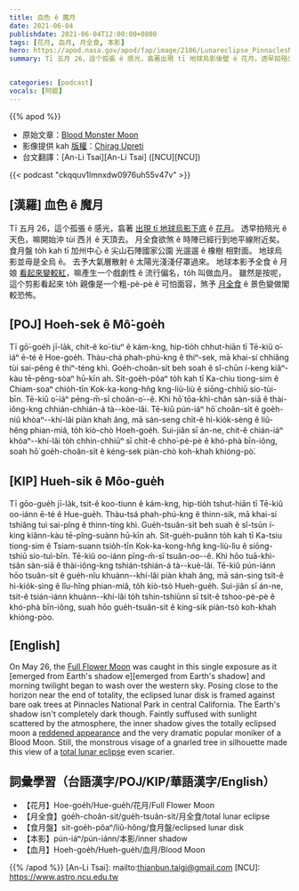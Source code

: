 ```yaml
---
title: 血色 ê 魔月
date: 2021-06-04
publishdate: 2021-06-04T12:00:00+0800
tags: [花月, 血月, 月全食, 本影]
hero: https://apod.nasa.gov/apod/fap/image/2106/Lunareclipse_PinnaclesNationalPark.jpg
summary: Tī 五月 26，這个孤張 ê 感光，翕著出現 tī 地球烏影後壁 ê 花月。透早拍殕光 ê 天色，嘛開始 tùi 西爿 ê 天空沖過。


categories: [podcast]
vocals: [阿錕]
---
```


{{% apod %}}

- 原始文章：[Blood Monster Moon](https://apod.nasa.gov/apod/ap210604.html)
- 影像提供 kah [版權][copyright]：[Chirag Upreti](https://chiragupreti.com/contact/)
- 台文翻譯：[An-Li Tsai][An-Li Tsai] ([NCU][NCU])

{{< podcast "ckqquv1lmnxdw0976uh55v47v" >}}

## [漢羅] 血色 ê 魔月

Tī 五月 26，這个孤張 ê 感光，翕著 [出現 tī 地球烏影下底][emerged from Earth's shadow t] ê [花月][Full Flower Moon]。
透早拍殕光 ê 天色，嘛開始沖 tùi 西爿 ê 天頂去。
月全食欲煞 ê 時陣已經行到地平線附近矣。
食月盤 to̍h kah tī 加州中心 ê 尖山石陣國家公園 光遛遛 ê 橡樹 相對面。
地球烏影並毋是全烏 ê。
去予大氣層散射 ê 太陽光淺淺仔罩過來。
地球本影予全食 ê 月娘 [看起來變較紅][reddened appearance t]，嘛產生一个戲劇性 ê 流行偏名，to̍h 叫做血月。
雖然是按呢，這个剪影看起來 to̍h 親像是一个粗-pè-pè ê 可怕面容，煞予 [月全食][total lunar eclipse] ê 景色變做閣較恐怖。


## [POJ] Hoeh-sek ê Mô͘-goe̍h

Tī gō͘-goe̍h jī-la̍k, chit-ê ko͘-tiuⁿ ê kám-kng, hip-tio̍h chhut-hiān tī Tē-kiû o͘-iáⁿ ē-té ê Hoe-goe̍h.
Thàu-chá phah-phú-kng ê thiⁿ-sek, mā khai-sí chhiâng tùi sai-pêng ê thiⁿ-téng khì.
Goe̍h-choân-si̍t beh soah ê sî-chūn í-keng kiâⁿ-kàu tē-pêng-sòaⁿ hū-kīn ah.
Si̍t-goe̍h-pôaⁿ to̍h kah tī Ka-chiu tiong-sim ê Chiam-soaⁿ chio̍h-tīn Kok-ka-kong-hn̂g kng-liù-liù ê siōng-chhiū sio-tùi-bīn.
Tē-kiû o͘-iáⁿ pēng-m̄-sī choân-o͘--ê.
Khì hō͘ tōa-khì-chân sàn-siā ê thài-iông-kng chhián-chhián-á tà--kòe-lâi.
Tē-kiû pún-iáⁿ hō͘ choân-si̍t ê goe̍h-niû khòaⁿ--khí-lâi piàn khah âng, mā sán-seng chi̍t-ê hì-kio̍k-sèng ê liû-hêng phian-miâ, to̍h kiò-chò Hoeh-goe̍h.
Sui-jiân sī án-ne, chit-ê chián-iáⁿ khòaⁿ--khí-lâi to̍h chhin-chhiūⁿ sī chi̍t-ê chho͘-pè-pè ê khó-phà bīn-iông, soah hō͘ goe̍h-choân-si̍t ê kéng-sek piàn-chò koh-khah khióng-pò͘.


## [KIP] Hueh-sik ê Môo-gue̍h

Tī gōo-gue̍h jī-la̍k, tsit-ê koo-tiunn ê kám-kng, hip-tio̍h tshut-hiān tī Tē-kiû oo-iánn ē-té ê Hue-gue̍h.
Thàu-tsá phah-phú-kng ê thinn-sik, mā khai-sí tshiâng tuì sai-pîng ê thinn-tíng khì.
Gue̍h-tsuân-si̍t beh suah ê sî-tsūn í-king kiânn-kàu tē-pîng-suànn hū-kīn ah.
Si̍t-gue̍h-puânn to̍h kah tī Ka-tsiu tiong-sim ê Tsiam-suann tsio̍h-tīn Kok-ka-kong-hn̂g kng-liù-lìu ê siōng-tshiū sio-tuì-bīn.
Tē-kiû oo-iánn pīng-m̄-sī tsuân-oo--ê.
Khì hōo tuā-khì-tsân sàn-siā ê thài-iông-kng tshián-tshián-á tà--kuè-lâi.
Tē-kiû pún-iánn hōo tsuân-si̍t ê gue̍h-nîu khuànn--khí-lâi piàn khah âng, mā sán-sing tsi̍t-ê hì-kio̍k-sìng ê lîu-hîng phian-miâ, to̍h kiò-tsò Hueh-gue̍h.
Sui-jiân sī án-ne, tsit-ê tsián-iánn khuànn--khí-lâi to̍h tshin-tshiūnn sī tsi̍t-ê tshoo-pè-pè ê khó-phà bīn-iông, suah hōo gue̍h-tsuân-si̍t ê kíng-sik piàn-tsò koh-khah khióng-pòo.



## [English]

On May 26, the [Full Flower Moon][Full Flower Moon] was caught in this single exposure as it [emerged from Earth's shadow e][emerged from Earth's shadow] and morning twilight began to wash over the western sky.
Posing close to the horizon near the end of totality, the eclipsed lunar disk is framed against bare oak trees at Pinnacles National Park in central California. The Earth's shadow isn't completely dark though.
Faintly suffused with sunlight scattered by the atmosphere, the inner shadow gives the totally eclipsed moon a [reddened appearance][reddened appearance e] and the very dramatic popular moniker of a Blood Moon.
Still, the monstrous visage of a gnarled tree in silhouette made this view of a [total lunar eclipse][total lunar eclipse] even scarier.

## 詞彙學習（台語漢字/POJ/KIP/華語漢字/English）

- 【花月】Hoe-goe̍h/Hue-gue̍h/花月/Full Flower Moon
- 【月全食】goe̍h-choân-si̍t/gue̍h-tsuân-si̍t/月全食/total lunar eclipse
- 【食月盤】si̍t-goe̍h-pôaⁿ/liû-hông/食月盤/eclipsed lunar disk
- 【本影】pún-iáⁿ/pún-iánn/本影/inner shadow
- 【血月】Hoeh-goe̍h/Hueh-gue̍h/血月/Blood Moon


{{% /apod %}}
[An-Li Tsai]: mailto:thianbun.taigi@gmail.com
[NCU]: https://www.astro.ncu.edu.tw

[copyright]: https://apod.nasa.gov/apod/fap/lib/about_apod.html#srapply

[Full Flower Moon]:https://solarsystem.nasa.gov/news/1864/the-next-full-moon-is-the-super-flower-blood-moon-and-an-eclipse/
[emerged from Earth's shadow t]:https://apod.tw/daily/20210525/
[emerged from Earth's shadow e]:https://apod.nasa.gov/apod/ap210525.html
[reddened appearance t]:https://apod.tw/daily/20210528/
[reddened appearance e]:https://apod.nasa.gov/apod/ap210528.html
[total lunar eclipse]:https://svs.gsfc.nasa.gov/4902
